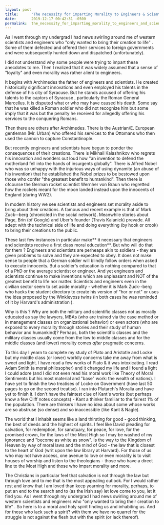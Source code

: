 ```yaml
---
layout: post
title:      "The necessity for imparting Morality to Engineers & Scientists"
date:       2019-12-17 00:42:31 -0500
permalink:  the_necessity_for_imparting_morality_to_engineers_and_scientists
---
```



As I went through my undergrad I had news swirling around me of western scientists and engineers who "only wanted to bring their creation to life" . Some of them defected and offered their services to foreign governments and were subsequently hunted down and dispatched (unfortunately).

I did not understand why some people were trying to impart these anecdotes to me. Then I realized that it was widely assumed that a sense of "loyalty" and even morality was rather alient to engineers. 

It begins with Archimedes the father of engineers and scientists. He created historically significant innovations and even employed his talents in the defense of his city of Syracuse. But he stands accused of offering his talents to the captors of Syracuse , particularly the Roman General Marcellus.  It is disputed what or who may have caused his death. Some say that he was killed a Roman soldier who did not recognize him but some imply that it was but the penalty he received for allegedly offering his services to the conquering Romans. 

Then there are others after Archimedes. There is the Austrian/E. European gentleman (Mr. Urban) who offered his services to the Ottomans who then used the cannon to capture Constantinople. 

But recently engineers and scientists have begun to  ponder the consequences of their creations. There is Mikhail Kalashnikov who regrets his innovation and wonders out loud how "an invention to defend the motherland fell into the hands of insurgents globally". There is Alfred Nobel who was so unhappy with the injurious ways of using dynamite (an abuse of his invention) that he established the Nobel prizes to be bestowed upon those who confer "the greatest benefit to humankind". Then there is ofcourse the German rocket scientist Wernher von Braun who regretted how the rockets meant for the moon landed instead upon the innocents of England (during WW2). 

In modern history we see scientists and engineers set morality aside to bring about their creations. A famous and recent example is that of Mark Zuck--berg (chronicled in the social network). Meanwhile stories about Page, Brin (of Google) and Uber's founder (Travis Kalanick) prevade. All adept with the technical side of life and doing everything (by hook or crook) to bring their creations to the public.

These last few instances in particular make** it necessary that engineers and scientists receive a first class moral education**. But who will do that for them ? Engineers and scientists are perheaps akin to soldiers - they are given problems to solve and they are expected to obey. It does not make sense to people that a German soldier will blindly follow orders when asked to execute innocents. But a soldier's education is nothing compared to that of a PhD or the average scientist or engineer. And yet engineers and scientists continue to make inventions which are unpleasant and NOT of the greatest benefit to life nor matter. Scientists and engineers even in the civilian sector seem to set aside morality - whether it is Mark Zuck--berg who hacks the student directory to create his version of "hor or not" or uses the idea proposed by the Winklevoss twins (in both cases he was reminded of it by Harvard's administration ).

Why is this ? Why are both the military and scientific classes not as morally educated as say the lawyers, MBAs (who are trained via the case method or in management classes on organizational behavior) or even actors (who are exposed to every morality through stories and their study of human behavior and humankind)? Perhaps, both the scientific classes and the military classes usually come from the low to middle classes and for the middle classes (and lower) morality comes *after* pragmatic concerns. 

To this day I yearn to complete my study of Plato and Aristotle and Locke but my middle class (or lower) worldly concerns take me away from what is sweet and light. I have read a few works of Plato & it was intoxicating. I read Adam Smith (a moral philosopher) and it changed my life and I found a light I could adore (and I did not even read his moral work like Theory of Moral Sentiments but his most material  and "base" work: the wealth of nations). I have yet to finish the two treatises of Locke on Government (have last 50 pages to go on the second treatise). I ran into Plutarch's Moralia and have yet to finish it. I don't have the faintest clue of Kant's works (but perhaps know a few Cliff notes concepts) - Kant a thinker familiar to the fairest 1% of the population. There are thinkers I have no idea about some whose works are so abstruse (so dense) and so inaccessible (like Kant & Nagle). 

The world that I inhabit seems like a land thirsting for good - good thinking, the best of deeds and the highest of spirits. I feel like David pleading for salvation, for redemption, for sanctuary, for peace, for love, for the promised crown, for the laws of the Most High so I may be washed of my ignorance and "become as white as snow". Is the way to the Kingdom of Heaven by way of moral laws and the mind of God - the law that is closest to the heart of God (writ upon the law library at Harvard). For those of us who may not have access, one avenue to love or even morality is to visit houses of worship and listen to the theologians - those who have a direct line to the Most High and those who impart morality and more. 

The Christians in particular feel that salvation is not through the law but through love and to me that is the most appealing outlook. For I would rather rest and know that I am loved than keep yearning for morality, perhaps, to put an end to the search and to (as the Irish say) let love come to you, let it find you. As I went through my undergrad I had news swirling around me of western scientists and engineers who "only wanted to bring their creation to life" . So here is to a moral and holy spirit finding us and inhabiting us. And for those who lack such a spirit? with them we have no quarrel for the struggle is not against the flesh but with the spirit (or lack thereof).
